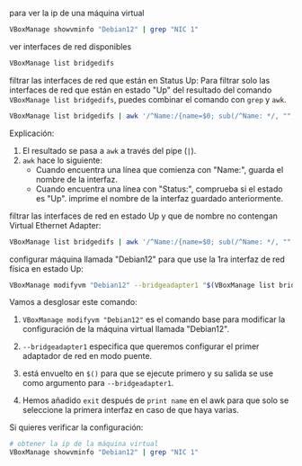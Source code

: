 para ver la ip de una máquina virtual
```bash
VBoxManage showvminfo "Debian12" | grep "NIC 1"
```

ver interfaces de red disponibles
```bash
VBoxManage list bridgedifs
```

filtrar las interfaces de red que están en Status Up:
Para filtrar solo las interfaces de red que están en estado "Up" del resultado del comando `VBoxManage list bridgedifs`, puedes combinar el comando con `grep` y `awk`.

```bash
VBoxManage list bridgedifs | awk '/^Name:/{name=$0; sub(/^Name: */, "", name)} /Status:/{if ($2 == "Up") print name}'
```
Explicación:
1. El resultado se pasa a `awk` a través del pipe (`|`).
2. `awk` hace lo siguiente:
   - Cuando encuentra una línea que comienza con "Name:", guarda el nombre de la interfaz.
   - Cuando encuentra una línea con "Status:", comprueba si el estado es "Up". imprime el nombre de la interfaz guardado anteriormente.

filtrar las interfaces de red en estado Up y que de nombre no contengan Virtual Ethernet Adapter:
```bash
VBoxManage list bridgedifs | awk '/^Name:/{name=$0; sub(/^Name: */, "", name)} /Status:/{if ($2 == "Up" && name !~ /Virtual Ethernet Adapter/) print name}'
```

configurar máquina llamada "Debian12" para que use la 1ra interfaz de red física en estado Up:

```bash
VBoxManage modifyvm "Debian12" --bridgeadapter1 "$(VBoxManage list bridgedifs | awk '/^Name:/{name=$0; sub(/^Name: */, "", name)} /Status:/{if ($2 == "Up" && name !~ /Virtual Ethernet Adapter/) {print name; exit}}')"
```

Vamos a desglosar este comando:

1. `VBoxManage modifyvm "Debian12"` es el comando base para modificar la configuración de la máquina virtual llamada "Debian12".

2. `--bridgeadapter1` especifica que queremos configurar el primer adaptador de red en modo puente.

3. está envuelto en `$()` para que se ejecute primero y su salida se use como argumento para `--bridgeadapter1`.

4. Hemos añadido `exit` después de `print name` en el awk para que solo se seleccione la primera interfaz en caso de que haya varias.


Si quieres verificar la configuración:

```bash
# obtener la ip de la máquina virtual
VBoxManage showvminfo "Debian12" | grep "NIC 1"
```